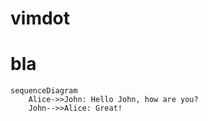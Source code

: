 # vimdot

# bla

```mermaid
sequenceDiagram
    Alice->>John: Hello John, how are you?
    John-->>Alice: Great!
```
